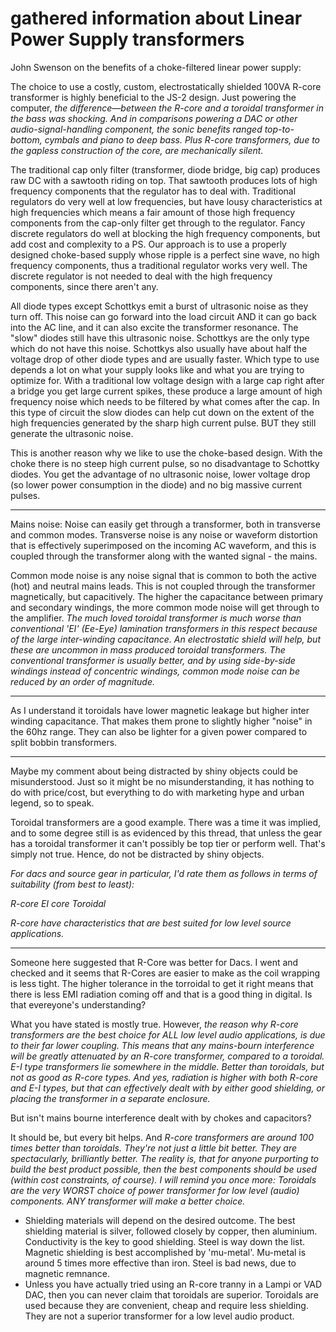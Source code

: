 # gathered information about Linear Power Supply transformers

John Swenson on the benefits of a choke-filtered linear power supply:

The choice to use a costly, custom, electrostatically shielded 100VA R-core transformer is highly beneficial to the JS-2 design.
Just powering the computer, *the difference—between the R-core and a toroidal transformer in the bass was shocking. And in comparisons powering a DAC or other audio-signal-handling component, the sonic benefits ranged top-to-bottom, cymbals and piano to deep bass.  Plus R-core transformers, due to the gapless construction of the core, are mechanically silent.*

The traditional cap only filter (transformer, diode bridge, big cap) produces raw DC with a sawtooth riding on top. That sawtooth produces lots of high frequency components that the regulator has to deal with. Traditional regulators do very well at low frequencies, but have lousy characteristics at high frequencies which means a fair amount of those high frequency components from the cap-only filter get through to the regulator. Fancy discrete regulators do well at blocking the high frequency components, but add cost and complexity to a PS. Our approach is to use a properly designed choke-based supply whose ripple is a perfect sine wave, no high frequency components, thus a traditional regulator works very well. The discrete regulator is not needed to deal with the high frequency components, since there aren't any.

All diode types except Schottkys emit a burst of ultrasonic noise as they turn off. This noise can go forward into the load circuit AND it can go back into the AC line, and it can also excite the transformer resonance. The "slow" diodes still have this ultrasonic noise. Schottkys are the only type which do not have this noise. Schottkys also usually have about half the voltage drop of other diode types and are usually faster. Which type to use depends a lot on what your supply looks like and what you are trying to optimize for. 
With a traditional low voltage design with a large cap right after a bridge you get large current spikes, these produce a large amount of high frequency noise which needs to be filtered by what comes after the cap. In this type of circuit the slow diodes can help cut down on the extent of the high frequencies generated by the sharp high current pulse. BUT they still generate the ultrasonic noise.

This is another reason why we like to use the choke-based design. With the choke there is no steep high current pulse, so no disadvantage to Schottky diodes. You get the advantage of no ultrasonic noise, lower voltage drop (so lower power consumption in the diode) and no big massive current pulses.

---

Mains noise: Noise can easily get through a transformer, both in transverse and common modes. Transverse noise is any noise or waveform distortion that is effectively superimposed on the incoming AC waveform, and this is coupled through the transformer along with the wanted signal - the mains.

Common mode noise is any noise signal that is common to both the active (hot) and neutral mains leads. This is not coupled through the transformer magnetically, but capacitively. The higher the capacitance between primary and secondary windings, the more common mode noise will get through to the amplifier. *The much loved toroidal transformer is much worse than conventional 'EI' (Ee-Eye) lamination transformers in this respect because of the large inter-winding capacitance. An electrostatic shield will help, but these are uncommon in mass produced toroidal transformers. The conventional transformer is usually better, and by using side-by-side windings instead of concentric windings, common mode noise can be reduced by an order of magnitude.*

---
As I understand it toroidals have lower magnetic leakage but higher inter winding capacitance. That makes them prone to slightly higher "noise" in the 60hz range. They can also be lighter for a given power compared to split bobbin transformers.

---
Maybe my comment about being distracted by shiny objects could be misunderstood. Just so it might be no misunderstanding, it has nothing to do with price/cost, but everything to do with marketing hype and urban legend, so to speak.

Toroidal transformers are a good example. There was a time it was implied, and to some degree still is as evidenced by this thread, that unless the gear has a toroidal transformer it can't possibly be top tier or perform well. That's simply not true. Hence, do not be distracted by shiny objects.

*For dacs and source gear in particular, I'd rate them as follows in terms of suitability (from best to least):*

*R-core*
*EI core*
*Toroidal*

*R-core have characteristics that are best suited for low level source applications.*

---
Someone here suggested that R-Core was better for Dacs. I went and checked and it seems that R-Cores are easier to make as the coil wrapping is less tight. The higher tolerance in the torroidal to get it right means that there is less EMI radiation coming off and that is a good thing in digital.
Is that evereyone's understanding?

What you have stated is mostly true. However, *the reason why R-core transformers are the best choice for ALL low level audio applications, is due to their far lower coupling. This means that any mains-bourn interference will be greatly attenuated by an R-core transformer, compared to a toroidal. E-I type transformers lie somewhere in the middle. Better than toroidals, but not as good as R-core types. And yes, radiation is higher with both R-core and E-I types, but that can effectively dealt with by either good shielding, or placing the transformer in a separate enclosure.*

But isn't mains bourne interference dealt with by chokes and capacitors?

It should be, but every bit helps. And *R-core transformers are around 100 times better than toroidals. They're not just a little bit better. They are spectacularly, brilliantly better. The reality is, that for anyone purporting to build the best product possible, then the best components should be used (within cost constraints, of course). I will remind you once more: Toroidals are the very WORST choice of power transformer for low level (audio) components. ANY transformer will make a better choice.*

* Shielding materials will depend on the desired outcome. The best shielding material is silver, followed closely by copper, then aluminium. Conductivity is the key to good shielding. Steel is way down the list. Magnetic shielding is best accomplished by 'mu-metal'. Mu-metal is around 5 times more effective than iron. Steel is bad news, due to magnetic remnance.
* Unless you have actually tried using an R-core tranny in a Lampi or VAD DAC, then you can never claim that toroidals are superior. Toroidals are used because they are convenient, cheap and require less shielding. They are not a superior transformer for a low level audio product. 
